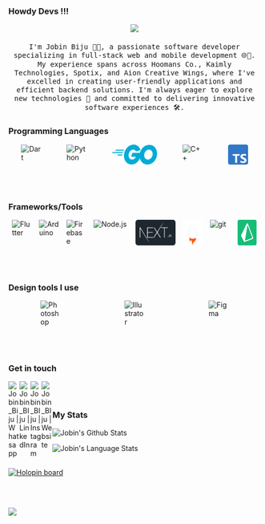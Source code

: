 ### Howdy Devs !!!

<p align="center">
  <img src="images/working.gif" width=300>
  <br /><br />
  <samp>
    I'm Jobin Biju 👨‍💻, a passionate software developer specializing in full-stack web and mobile development 🌐📱. My experience spans across Hoomans Co., Kaimly Technologies, Spotix, and Aion Creative Wings, where I've excelled in creating user-friendly applications and efficient backend solutions. I'm always eager to explore new technologies 🚀 and committed to delivering innovative software experiences 🛠️.
  </samp>
</p>

### Programming Languages

<div style="display: flex; justify-content: space-around">
<img align="left" alt="Dart" src="images/dart.svg" width="40px" />  
<img align="left" alt="Python" src="images/python.png" width="40px" />
<img align="left" alt="Go" src="images/go.png" width="90px" />
<img align="left" alt="C++" src="images/c.png" width="40px" />
<img align="left" alt="C++" src="images/typescript.png" width="40px" />
</div>

<br />
<br />
<br />

### Frameworks/Tools

<div style="display: flex; justify-content: space-around">
<img align="left" alt="Flutter" src="images/flutter.png" width="40px" />  
<img align="left" alt="Arduino" src="images/arduino.png" width="40px" />
<img align="left" alt="Firebase" src="images/firebase.png" width="40px" />
<img align="left" alt="Node.js" src="images/node-js.png" width="70px" />
<img align="left" alt="Next Js" src="images/nextjs.png" width="80px" />
<img align="left" alt="Astro" src="images/astro.png" width="40px" />
<img align="left" alt="git" src="images/git.png" width="40px" />
<img align="left" alt="prisma" src="images/prisma.png" width="40px" />
</div>

<br />
<br />
<br />

### Design tools I use

<div style="display: flex; justify-content: space-around">
<img align="left" alt="Photoshop" src="images/photoshop.svg" width="40px" />  
<img align="left" alt="Illustrator" src="images/illustrator.svg" width="40px" />
<img align="left" alt="Figma" src="images/figma.png" width="40px" />
</div>

<br />
<br />
<br />

### Get in touch

[<img align="left" alt="Jobin_Biju | Whatsapp" width="22px" src="images/whatsapp.svg" />][whatsapp]
[<img align="left" alt="Jobin_BIju | LinkedIn" width="22px" src="images/linkedin.svg" />][linkedin]
[<img align="left" alt="Jobin_BIju | Instagram" width="22px" src="images/instagram.svg" />][instagram]
[<img align="left" alt="Jobin_BIju | Website" width="22px" src="images/link.png" />][website]

<br />
<br />

### My Stats

<p align="left"> <img alt="Jobin's Github Stats" src="https://github-readme-stats.vercel.app/api?username=JobinBiju&theme=github_dark&show_icons=true&hide_border=true&count_private=true&include_all_commits=true"/>

<br/>

<p align="left"> <img alt="Jobin's Language Stats" src="https://github-readme-stats.vercel.app/api/top-langs/?username=JobinBiju&langs_count=8&layout=compact&hide=html%22&hide_border=true&theme=github_dark" />

<br />
<br />
  
[![Holopin board](https://holopin.me/blairripper234)](https://holopin.io/@blairripper234)
  
<br />
<br />

[whatsapp]: https://wa.me/918281392010/
[website]: https://jobinbiju.me/
[instagram]: https://www.instagram.com/j_o.b_z/
[linkedin]: https://www.linkedin.com/in/jobin-biju-55b034179

![](https://hit.yhype.me/github/profile?user_id=43461167)

